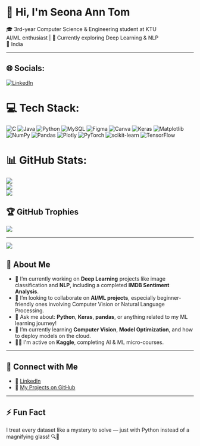 
# 👋 Hi, I'm Seona Ann Tom

🎓 3rd-year Computer Science & Engineering student at KTU  
 AI/ML enthusiast | 🌱 Currently exploring Deep Learning & NLP  
📍 India

---

## 🌐 Socials:
[![LinkedIn](https://img.shields.io/badge/LinkedIn-%230077B5.svg?logo=linkedin&logoColor=white)](https://linkedin.com/in/seona-ann-tom-06351332a) 

# 💻 Tech Stack:
![C](https://img.shields.io/badge/c-%2300599C.svg?style=for-the-badge&logo=c&logoColor=white) ![Java](https://img.shields.io/badge/java-%23ED8B00.svg?style=for-the-badge&logo=openjdk&logoColor=white) ![Python](https://img.shields.io/badge/python-3670A0?style=for-the-badge&logo=python&logoColor=ffdd54) ![MySQL](https://img.shields.io/badge/mysql-4479A1.svg?style=for-the-badge&logo=mysql&logoColor=white) ![Figma](https://img.shields.io/badge/figma-%23F24E1E.svg?style=for-the-badge&logo=figma&logoColor=white) ![Canva](https://img.shields.io/badge/Canva-%2300C4CC.svg?style=for-the-badge&logo=Canva&logoColor=white) ![Keras](https://img.shields.io/badge/Keras-%23D00000.svg?style=for-the-badge&logo=Keras&logoColor=white) ![Matplotlib](https://img.shields.io/badge/Matplotlib-%23ffffff.svg?style=for-the-badge&logo=Matplotlib&logoColor=black) ![NumPy](https://img.shields.io/badge/numpy-%23013243.svg?style=for-the-badge&logo=numpy&logoColor=white) ![Pandas](https://img.shields.io/badge/pandas-%23150458.svg?style=for-the-badge&logo=pandas&logoColor=white) ![Plotly](https://img.shields.io/badge/Plotly-%233F4F75.svg?style=for-the-badge&logo=plotly&logoColor=white) ![PyTorch](https://img.shields.io/badge/PyTorch-%23EE4C2C.svg?style=for-the-badge&logo=PyTorch&logoColor=white) ![scikit-learn](https://img.shields.io/badge/scikit--learn-%23F7931E.svg?style=for-the-badge&logo=scikit-learn&logoColor=white) ![TensorFlow](https://img.shields.io/badge/TensorFlow-%23FF6F00.svg?style=for-the-badge&logo=TensorFlow&logoColor=white)
# 📊 GitHub Stats:
![](https://github-readme-stats.vercel.app/api?username=seonaann&theme=merko&hide_border=false&include_all_commits=false&count_private=false)<br/>
![](https://nirzak-streak-stats.vercel.app/?user=seonaann&theme=merko&hide_border=false)<br/>
![](https://github-readme-stats.vercel.app/api/top-langs/?username=seonaann&theme=merko&hide_border=false&include_all_commits=false&count_private=false&layout=compact)

## 🏆 GitHub Trophies
![](https://github-profile-trophy.vercel.app/?username=seonaann&theme=radical&no-frame=false&no-bg=true&margin-w=4)

---
[![](https://visitcount.itsvg.in/api?id=seonaann&icon=0&color=0)](https://visitcount.itsvg.in)

<!-- Proudly created with GPRM ( https://gprm.itsvg.in ) -->


## 🚀 About Me

- 🔭 I’m currently working on **Deep Learning** projects like image classification and **NLP**, including a completed **IMDB Sentiment Analysis**.
- 🤝 I’m looking to collaborate on **AI/ML projects**, especially beginner-friendly ones involving Computer Vision or Natural Language Processing.
- 💬 Ask me about: **Python**, **Keras**, **pandas**, or anything related to my ML learning journey!
- 🌱 I’m currently learning **Computer Vision**, **Model Optimization**, and how to deploy models on the cloud.
- 👨‍💻 I'm active on **Kaggle**, completing AI & ML micro-courses.

---

## 🔗 Connect with Me

- 💼 [LinkedIn](https://www.linkedin.com/in/seona-ann-tom-06351332a/)
- 📂 [My Projects on GitHub](https://github.com/seonaann)

---

## ⚡ Fun Fact

I treat every dataset like a mystery to solve — just with Python instead of a magnifying glass! 🔍🐍
